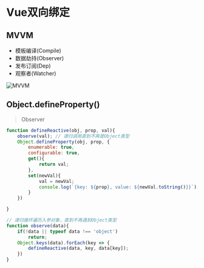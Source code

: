 # Vue双向绑定

## MVVM

- 模板编译(Compile)
- 数据劫持(Observer)
- 发布订阅(Dep)
- 观察者(Watcher)

![MVVM](https://p1-jj.byteimg.com/tos-cn-i-t2oaga2asx/gold-user-assets/2018/5/7/16339e3e41488d37~tplv-t2oaga2asx-watermark.awebp)

## Object.defineProperty()

> Observer

```js
function defineReactive(obj, prop, val){
    observe(val); // 递归调用直到不再是Object类型
    Object.defineProperty(obj, prop, {
        enumerable: true,
        configurable: true,
        get(){
            return val;
        },
        set(newVal){
            val = newVal;
            console.log(`{key: ${prop}, value: ${newVal.toString()}}`);
        }
    })

}

// 递归循环遍历入参对象，直到不再遇到Object类型
function observe(data){
    if(!data || typeof data !== 'object')
        return;
    Object.keys(data).forEach(key => {
        defineReactive(data, key, data[key]);
    })
}
```